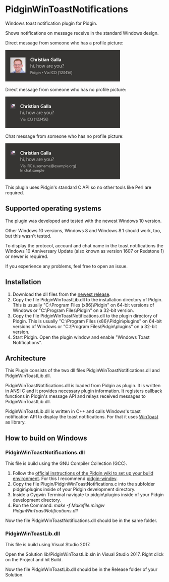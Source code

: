 # PidginWinToastNotifications

Windows toast notification plugin for Pidgin.

Shows notifications on message receive in the standard Windows design.

Direct message from someone who has a profile picture:

![Direct message with picture](/img/direct_with_picture.jpg "Direct message with picture")

Direct message from someone who has no profile picture:

![Direct message without picture](/img/direct_without_picture.jpg "Direct message without picture")

Chat message from someone who has no profile picture:

![Chat message without picture](/img/chat_without_picture.jpg "Chat message without picture")

This plugin uses Pidgin's standard C API so no other tools like Perl are required.

## Supported operating systems

The plugin was developed and tested with the newest Windows 10 version.

Other Windows 10 versions, Windows 8 and Windows 8.1 should work, too, but this wasn't tested.

To display the protocol, account and chat name in the toast notifications the Windows 10 Anniversary Update (also known as version 1607 or Redstone 1) or newer is required.

If you experience any problems, feel free to open an issue.

## Installation

1.  Download the dll files from the [newest release](https://github.com/ChristianGalla/PidginWinToastNotifications/releases/latest).
2. Copy the file PidginWinToastLib.dll to the installation directory of Pidgin. This is usually "C:\Program Files (x86)\Pidgin" on 64-bit versions of Windows or "C:\Program Files\Pidgin" on a 32-bit version.
3. Copy the file PidginWinToastNotifications.dll to the plugin directory of Pidgin. This is usually "C:\Program Files (x86)\Pidgin\plugins" on 64-bit versions of Windows or "C:\Program Files\Pidgin\plugins" on a 32-bit version.
4. Start Pidgin. Open the plugin window and enable "Windows Toast Notifications".

## Architecture

This Plugin consists of the two dll files PidginWinToastNotifications.dll and PidginWinToastLib.dll.

PidginWinToastNotifications.dll is loaded from Pidgin as plugin. It is written in ANSI C and it provides necessary plugin information. It registers callback functions in Pidgin's message API and relays received messages to PidginWinToastLib.dll.

PidginWinToastLib.dll is written in C++ and calls Windows's toast notification API to display the toast notifications. For that it uses [WinToast](https://github.com/mohabouje/WinToast) as library.

## How to build on Windows

### PidginWinToastNotifications.dll

This file is build using the GNU Compiler Collection (GCC).

1. Follow the [official instructions of the Pidgin wiki to set up your build environment](https://developer.pidgin.im/wiki/BuildingWinPidgin#Setupyourbuildenvironment). For this I recommend [pidgin-windev](https://github.com/renatosilva/pidgin-windev).
2. Copy the file Plugin/PidginWinToastNotifications.c into the subfolder pidgin\plugins inside of your Pidgin development directory.
3. Inside a Cygwin Terminal navigate to pidgin\plugins inside of your Pidgin development directory.
4. Run the Command: *make -f Makefile.mingw PidginWinToastNotifications.dll*

Now the file PidginWinToastNotifications.dll should be in the same folder.

### PidginWinToastLib.dll

This file is build using Visual Studio 2017.

Open the Solution lib/PidginWinToastLib.sln in Visual Studio 2017. Right click on the Project and hit Build.

Now the file PidginWinToastLib.dll should be in the Release folder of your Solution.
